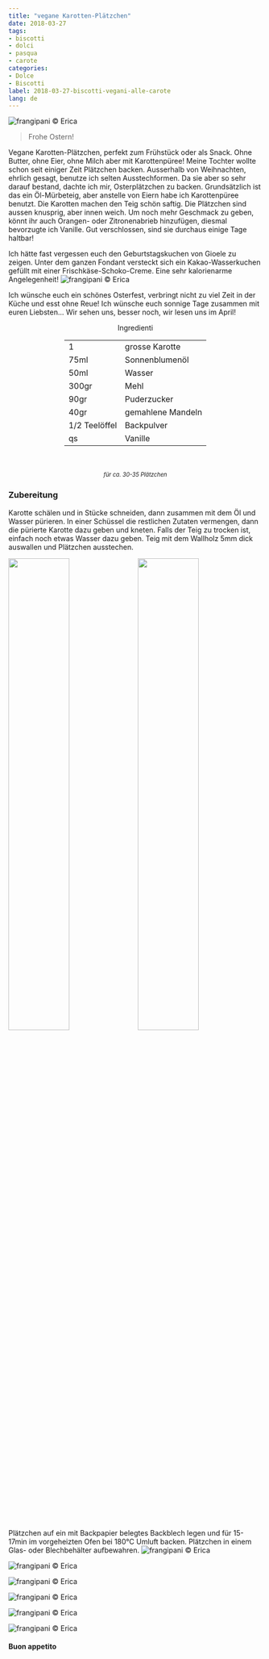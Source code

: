 ```yaml
---
title: "vegane Karotten-Plätzchen"
date: 2018-03-27
tags:
- biscotti
- dolci
- pasqua
- carote
categories:
- Dolce
- Biscotti
label: 2018-03-27-biscotti-vegani-alle-carote
lang: de
---
```

![](../2018-03-27-biscotti-vegani-alle-carote/header.jpg "frangipani © Erica")

> Frohe Ostern!

Vegane Karotten-Plätzchen, perfekt zum Frühstück oder als Snack. Ohne Butter, ohne Eier, ohne Milch aber mit Karottenpüree! Meine Tochter wollte schon seit einiger Zeit Plätzchen backen. Ausserhalb von Weihnachten, ehrlich gesagt, benutze ich selten Ausstechformen. Da sie aber so sehr darauf bestand, dachte ich mir, Osterplätzchen zu backen. Grundsätzlich ist das ein Öl-Mürbeteig, aber anstelle von Eiern habe ich Karottenpüree benutzt. Die Karotten machen den Teig schön saftig. Die Plätzchen sind aussen knusprig, aber innen weich. Um noch mehr Geschmack zu geben, könnt ihr auch Orangen- oder Zitronenabrieb hinzufügen, diesmal bevorzugte ich Vanille. Gut verschlossen, sind sie durchaus einige Tage haltbar!

Ich hätte fast vergessen euch den Geburtstagskuchen von Gioele zu zeigen. Unter dem ganzen Fondant versteckt sich ein Kakao-Wasserkuchen gefüllt mit einer Frischkäse-Schoko-Creme. Eine sehr kalorienarme Angelegenheit!
![](../2018-03-27-biscotti-vegani-alle-carote/superwings.jpg "frangipani © Erica")

Ich wünsche euch ein schönes Osterfest, verbringt nicht zu viel Zeit in der Küche und esst ohne Reue! Ich wünsche euch sonnige Tage zusammen mit euren Liebsten... Wir sehen uns, besser noch, wir lesen uns im April!

<div id="wrapper" style="text-align: center">
  <div id="yourdiv" style="display: inline-block;">
    <div class="ingredients">
      <div class="ingredients-title">Ingredienti</div>
      <table>
        <tbody>
          <tr>
            <td>1</td>
            <td>grosse Karotte</td>
          </tr>
          <tr>
            <td>75ml</td>
            <td>Sonnenblumenöl</td>
          </tr>
          <tr>
            <td>50ml</td>
            <td>Wasser</td>
          </tr>
          <tr>
            <td>300gr</td>
            <td>Mehl</td>
          </tr>
          <tr>
            <td>90gr</td>
            <td>Puderzucker</td>
          </tr>
          <tr>
            <td>40gr</td>
            <td>gemahlene Mandeln</td>
          </tr>
          <tr>
            <td>1/2 Teelöffel</td>
            <td>Backpulver</td>
          </tr>      
          <tr>
            <td>qs</td>
            <td>Vanille</td>
          </tr>
        </tbody>
      </table>
      <br></br>
      <i class="pull-right" style="font-size: 80%;">für ca. 30-35 Plätzchen</i>
    </div>
  </div>
</div>


<h3>
  <font color="grey">
    <i class="fa fa-cogs"></i>
  </font> Zubereitung
</h3>

Karotte schälen und in Stücke schneiden, dann zusammen mit dem Öl und Wasser pürieren. In einer Schüssel die restlichen Zutaten vermengen, dann die pürierte Karotte dazu geben und kneten. Falls der Teig zu trocken ist, einfach noch etwas Wasser dazu geben. Teig mit dem Wallholz 5mm dick auswallen und Plätzchen ausstechen.
<p>
  <div style="width: 100%; margin-bottom: ">
    <img style="float: left; width: 49%; margin-right: 1%" src="../2018-03-27-biscotti-vegani-alle-carote/impasto.jpg" alt="" title="frangipani © Erica" />
    <img style="float: left; width: 49%; margin-left: 1%" src="../2018-03-27-biscotti-vegani-alle-carote/biscotti.jpg" alt="" title="frangipani © Erica" />
    <div style="clear: both"></div>
  </div>
</p>

Plätzchen auf ein mit Backpapier belegtes Backblech legen und für 15-17min im vorgeheizten Ofen bei 180°C Umluft backen. Plätzchen in einem Glas- oder Blechbehälter aufbewahren.
![](../2018-03-27-biscotti-vegani-alle-carote/risultato1.jpg "frangipani © Erica")

![](../2018-03-27-biscotti-vegani-alle-carote/risultato2.jpg "frangipani © Erica")

![](../2018-03-27-biscotti-vegani-alle-carote/risultato3.jpg "frangipani © Erica")

![](../2018-03-27-biscotti-vegani-alle-carote/risultato4.jpg "frangipani © Erica")

![](../2018-03-27-biscotti-vegani-alle-carote/risultato5.jpg "frangipani © Erica")

![](../2018-03-27-biscotti-vegani-alle-carote/risultato6.jpg "frangipani © Erica")

<h4>Buon appetito
  <font color="red">
    <i class="fa fa-smile-o"></i>
  </font>
</h4>

